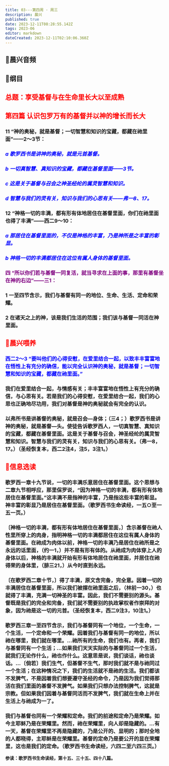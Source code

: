 ```yaml
---
title: 03---第四周 · 周三
description: 晨兴
published: true
date: 2023-12-11T08:28:55.142Z
tags: 2023-06
editor: markdown
dateCreated: 2023-12-11T02:10:06.360Z
---
```


## 🎵晨兴音频

## 📖纲目

## <font color=red>总题：享受基督与在生命里长大以至成熟</font>

## <font color=red>第四篇   认识包罗万有的基督并以神的增长而长大</font>

### 11   “神的奥秘，就是基督；一切智慧和知识的宝藏，都藏在祂里面”——2～3节：

### <font color=blue>*a   歌罗西书是讲神的奥秘，就是元首基督。*</font>

### <font color=blue>*b   一切真智慧、真知识的宝藏，都藏在基督里面——3节。*</font>

### <font color=blue>*c   这是关于基督与召会之神圣经纶的属灵智慧和知识。*</font>

### <font color=blue>*d   智慧与我们的灵有关，知识与我们的心思有关——弗一8、17。*</font>

### 12   “神格一切的丰满，都有形有体地居住在基督里面，你们在祂里面也得了丰满”——西二9～10：

### <font color=blue>*a   那居住在基督里面的，不仅是神格的丰富，乃是神所是之丰富的彰显。*</font>

### <font color=blue>*b   神格一切的丰满都居住在这位有属人身体的基督里面。*</font>

### <font color=purple>四   “所以你们若与基督一同复活，就当寻求在上面的事，那里有基督坐在神的右边”——三1：</font>

### 1   一至四节含示，我们与基督有同一的地位、生命、生活、定命和荣耀。

### 2   在诸天之上的神，该是我们生活的范围；我们该与基督一同活在神里面。

## <font color=red>📖晨兴喂养</font>

### <font color=blue>西二2～3   “要叫他们的心得安慰，在爱里结合一起，以致丰丰富富地在悟性上有充分的确信，能以完全认识神的奥秘，就是基督；一切智慧和知识的宝藏，都藏在祂里面。”</font>

### 我们在爱里结合一起，与情感有关；丰丰富富地在悟性上有充分的确信，与心思有关。若是我们的心得安慰，在爱里结合一起，我们的心思也正确地尽功用，我们对基督是神的奥秘就会有完全的认识。

### 以弗所书是讲基督的奥秘，就是召会—身体；（三4；）歌罗西书是讲神的奥秘，就是基督—头。使徒告诉歌罗西人，一切真智慧、真知识的宝藏，都藏在基督里面。这是关于基督与召会，神圣经纶的属灵智慧和知识。智慧与我们的灵有关，知识与我们的心思有关。（弗一8，17。）（圣经恢复本，西二2注4，注5，3注1。）

## <font color=red>📖信息选读</font>

### 歌罗西一章十九节说，一切的丰满乐意居住在基督里面。这个思想与二章九节相呼应，那里保罗说，“因为神格一切的丰满，都有形有体地居住在基督里面。”这丰满不是指神的丰富，乃是指这些丰富的彰显。神丰富的彰显乃是居住在基督里面。（歌罗西书生命读经，一五○至一五一页。）

### 〔神格一切的丰满，都有形有体地居住在基督里面，〕含示基督在祂人性里所穿上的肉身，指明神格一切的丰满都居住在这位有属人身体的基督里面。在祂成为肉体以前，神格一切的丰满乃是居住在祂所是之永远的话里面，（约一1，）并不是有形有体的。从祂成为肉体穿上人的身体以后，神格的丰满就开始有形有体地居住在祂里面，并居住在祂得荣的身体里，（腓三21，）从今时直到永远。

### 〔在歌罗西二章十节，〕得了丰满，原文含完备，完全意。因着一切的丰满居住在基督里面，所以我们被摆在祂里面之后，（林前一30，）也就得了丰满，充满一切神圣的丰富。因此，我们不需要别的源头。基督既是我们的完全和完备，我们就不需要别的执政掌权者作崇拜的对象，因为祂是这一切的元首。（圣经恢复本，西二9注3，10注1。）

### 歌罗西三章一至四节含示，我们与基督同有一个地位，一个生命，一个生活，一个定命和一个荣耀。因着我们与基督有同一的地位，所以祂在哪里，我们就在哪里。…祂所有的生命，我们也有。再者，我们与基督同有一个生活；…如果我们天天实际的与基督同过一个生活，就我们无论作什么，祂也作什么。这意思是说，我们谈话，祂也谈话。…〔倘若〕我们生气，但基督不生气，那时我们就不是与祂同过一个生活；在这种情况之下，我们的生活就不是祂的生活。我们都该不发脾气，不是因着我们想要遵守圣经的命令，乃是因为我们觉得那活在我们里面的基督不发脾气。如果我们只想办法控制脾气，这就是宗教。但如果我们因着与基督同活而不发脾气，我们就在生命上并在生活上与祂成为一了。

### 我们与基督也同有一个荣耀和定命。我们的前途和定命乃是荣耀。如今主耶稣乃是在荣耀里。然而，祂在荣耀里，向人却是隐藏的。…有一天，基督在荣耀里不再是隐藏的，乃是公开的、显明的；那时全地的人都晓得，主耶稣是在荣耀里。基督的定命乃是要公开的显在荣耀里，这也是我们的定命。（歌罗西书生命读经，六四二至六四三页。）

**参读：歌罗西书生命读经，第十五、三十五、四十八篇。**
<!-- Google tag (gtag.js) -->
<script async src="https://www.googletagmanager.com/gtag/js?id=G-1P8709Z16T"></script>
<script>
  window.dataLayer = window.dataLayer || [];
  function gtag(){dataLayer.push(arguments);}
  gtag('js', new Date());

  gtag('config', 'G-1P8709Z16T');
</script>